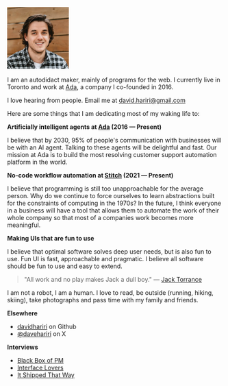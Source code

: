 <img src="/static/Me.webp" alt="A picture of me taken in 2021 when Ada's Series C investment was announced" width="144"/>

I am an autodidact maker, mainly of programs for the web. I currently live in Toronto and work at [Ada](https://ada.support), a company I co-founded in 2016.

I love hearing from people. Email me at [david.hariri@gmail.com](mailto:david.hariri@gmail.com)

Here are some things that I am dedicating most of my waking life to:

**Artificially intelligent agents at [Ada](https://ada.support) (2016 — Present)**

I believe that by 2030, 95% of people's communication with businesses will be with an AI agent. Talking to these agents will be delightful and fast. Our mission at Ada is to build the most resolving customer support automation platform in the world.

**No-code workflow automation at [Stitch](https://stitchbits.co) (2021 — Present)**

I believe that programming is still too unapproachable for the average person. Why do we continue to force ourselves to learn abstractions built for the constraints of computing in the 1970s? In the future, I think everyone in a business will have a tool that allows them to automate the work of their whole company so that most of a companies work becomes more meaningful.

**Making UIs that are fun to use**

I believe that optimal software solves deep user needs, but is also fun to use. Fun UI is fast, approachable and pragmatic. I believe all software should be fun to use and easy to extend.

> "All work and no play makes Jack a dull boy."
> — [Jack Torrance](https://www.youtube.com/watch?v=4lQ_MjU4QHw)

I am not a robot, I am a human. I love to read, be outside (running, hiking, skiing), take photographs and pass time with my family and friends.

**Elsewhere**

- [davidhariri](https://github.com/davidhariri) on Github
- [@davehariri](https://x.com/davehariri) on X

**Interviews**

- [Black Box of PM](https://blackboxofpm.com/david-hariri-on-co-founding-ada-the-pivot-that-created-a-unicorn-and-what-product-market-fit-5e208dcc8ee1)
- [Interface Lovers](https://www.loversmagazine.com/interviews/david-hariri)
- [It Shipped That Way](https://www.itshipped.fm/episodes/18)
